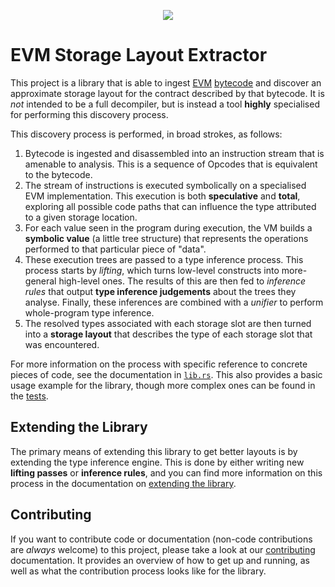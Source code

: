 <p align=center>
  <img src="https://avatars.githubusercontent.com/u/90545451?s=200&v=4"/>
</p>

# EVM Storage Layout Extractor

This project is a library that is able to ingest [EVM](https://ethereum.org/en/developers/docs/evm/)
[bytecode](https://ethereum.org/en/developers/docs/evm/opcodes/) and discover an approximate storage
layout for the contract described by that bytecode. It is _not_ intended to be a full decompiler,
but is instead a tool **highly** specialised for performing this discovery process.

This discovery process is performed, in broad strokes, as follows:

1. Bytecode is ingested and disassembled into an instruction stream that is amenable to analysis.
   This is a sequence of Opcodes that is equivalent to the bytecode.
2. The stream of instructions is executed symbolically on a specialised EVM implementation. This
   execution is both **speculative** and **total**, exploring all possible code paths that can
   influence the type attributed to a given storage location.
3. For each value seen in the program during execution, the VM builds a **symbolic value** (a little
   tree structure) that represents the operations performed to that particular piece of "data".
4. These execution trees are passed to a type inference process. This process starts by _lifting_,
   which turns low-level constructs into more-general high-level ones. The results of this are then
   fed to _inference rules_ that output **type inference judgements** about the trees they analyse.
   Finally, these inferences are combined with a _unifier_ to perform whole-program type inference.
5. The resolved types associated with each storage slot are then turned into a **storage layout**
   that describes the type of each storage slot that was encountered.

For more information on the process with specific reference to concrete pieces of code, see the
documentation in [`lib.rs`](src/lib.rs). This also provides a basic usage example for the library,
though more complex ones can be found in the [tests](tests).

## Extending the Library

The primary means of extending this library to get better layouts is by extending the type inference
engine. This is done by either writing new **lifting passes** or **inference rules**, and you can
find more information on this process in the documentation
on [extending the library](./docs/Extending%20the%20Library.md).

## Contributing

If you want to contribute code or documentation (non-code contributions are _always_ welcome) to
this project, please take a look at our [contributing](./docs/CONTRIBUTING.md) documentation. It
provides an overview of how to get up and running, as well as what the contribution process looks
like for the library.
